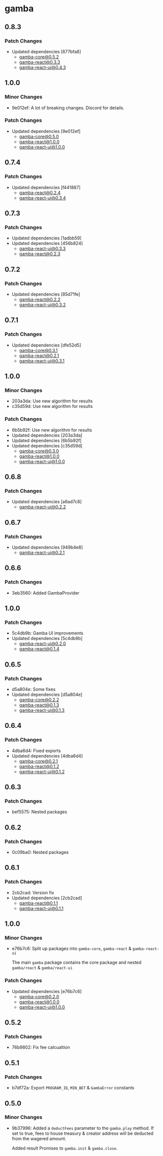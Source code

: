 # gamba

## 0.8.3

### Patch Changes

- Updated dependencies [677bfa8]
  - gamba-core@0.5.2
  - gamba-react@0.3.3
  - gamba-react-ui@0.4.3

## 1.0.0

### Minor Changes

- 9e012ef: A lot of breaking changes. Discord for details.

### Patch Changes

- Updated dependencies [9e012ef]
  - gamba-core@0.5.0
  - gamba-react@1.0.0
  - gamba-react-ui@1.0.0

## 0.7.4

### Patch Changes

- Updated dependencies [f441887]
  - gamba-react@0.2.4
  - gamba-react-ui@0.3.4

## 0.7.3

### Patch Changes

- Updated dependencies [1adbb59]
- Updated dependencies [456b824]
  - gamba-react-ui@0.3.3
  - gamba-react@0.2.3

## 0.7.2

### Patch Changes

- Updated dependencies [85d71fe]
  - gamba-react@0.2.2
  - gamba-react-ui@0.3.2

## 0.7.1

### Patch Changes

- Updated dependencies [dfe52d5]
  - gamba-core@0.3.1
  - gamba-react@0.2.1
  - gamba-react-ui@0.3.1

## 1.0.0

### Minor Changes

- 203a3da: Use new algorithm for results
- c35d59d: Use new algorithm for results

### Patch Changes

- 6b5b92f: Use new algorithm for results
- Updated dependencies [203a3da]
- Updated dependencies [6b5b92f]
- Updated dependencies [c35d59d]
  - gamba-core@0.3.0
  - gamba-react@1.0.0
  - gamba-react-ui@1.0.0

## 0.6.8

### Patch Changes

- Updated dependencies [a6ad7c8]
  - gamba-react-ui@0.2.2

## 0.6.7

### Patch Changes

- Updated dependencies [949b4e8]
  - gamba-react-ui@0.2.1

## 0.6.6

### Patch Changes

- 3eb3560: Added GambaProvider

## 1.0.0

### Patch Changes

- 5c4db9b: Gamba UI improvements
- Updated dependencies [5c4db9b]
  - gamba-react-ui@0.2.0
  - gamba-react@0.1.4

## 0.6.5

### Patch Changes

- d5a804e: Some fixes
- Updated dependencies [d5a804e]
  - gamba-core@0.2.2
  - gamba-react@0.1.3
  - gamba-react-ui@0.1.3

## 0.6.4

### Patch Changes

- 4dba6d4: Fixed exports
- Updated dependencies [4dba6d4]
  - gamba-core@0.2.1
  - gamba-react@0.1.2
  - gamba-react-ui@0.1.2

## 0.6.3

### Patch Changes

- bef5575: Nested packages

## 0.6.2

### Patch Changes

- 0c09ba0: Nested packages

## 0.6.1

### Patch Changes

- 2cb2cad: Version fix
- Updated dependencies [2cb2cad]
  - gamba-react@0.1.1
  - gamba-react-ui@0.1.1

## 1.0.0

### Minor Changes

- e76b7c6: Split up packages into `gamba-core`, `gamba-react` & `gamba-react-ui`

  The main `gamba` package contains the core package and nested `gamba/react` & `gamba/react-ui`

### Patch Changes

- Updated dependencies [e76b7c6]
  - gamba-core@0.2.0
  - gamba-react@1.0.0
  - gamba-react-ui@1.0.0

## 0.5.2

### Patch Changes

- 76b9802: Fix fee calcualtion

## 0.5.1

### Patch Changes

- b7df72a: Export `PROGRAM_ID`, `MIN_BET` & `GambaError` constants

## 0.5.0

### Minor Changes

- 9b37996: Added a `deductFees` parameter to the `gamba.play` method. If set to true, fees to house treasury & creator address will be deducted from the wagered amount.

  Added result Promises to `gamba.init` & `gamba.close`.
